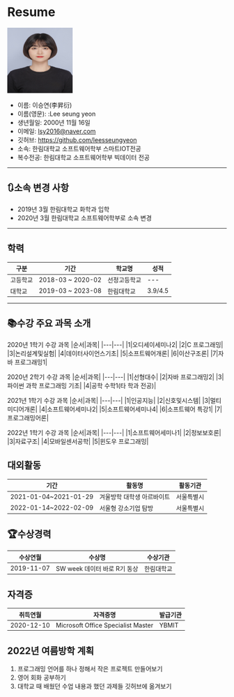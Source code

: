 # Resume

<img src = 증명사진(고화질).jpg height=150 width=150>
 
 * 이름: 이승연(李昇衍)
 * 이름(영문): :Lee seung yeon
 * 생년월일: 2000년 11월 16일
 * 이메일: lsy2016@naver.com
 * 깃허브: https://github.com/leesseungyeon
 * 소속: 한림대학교 소프트웨어학부 스마트IOT전공
 * 복수전공: 한림대학교 소프트웨어학부 빅데이터 전공
 ---
## 🔃소속 변경 사항
* 2019년 3월 한림대학교 화학과 입학   
* 2020년 3월 한림대학교 소프트웨어학부로 소속 변경
---
## 학력
|구분|기간|학교명|성적|
|---|---|---|---|
|고등학교|2018-03 ~ 2020-02|선정고등학교|---|
|대학교|2019-03 ~ 2023-08|한림대학교|3.9/4.5|
 
 ----------------------------
## 📚수강 주요 과목 소개

2020년 1학기 수강 과목
|순서|과목|
|---|---|
|1|오디세이세미나2|
|2|C 프로그래밍|
|3|논리설계및실험|
|4|데이터사이언스기초|
|5|소프트웨어개론|
|6|이산구조론|
|7|자바 프로그래밍1|   

2020년 2학기 수강 과목
|순서|과목|
|---|---|
|1|선형대수|
|2|자바 프로그래밍2|
|3|파이썬 과학 프로그래밍 기초|
|4|공학 수학1(타 학과 전공)|


2021년 1학기 수강 과목
|순서|과목|
|---|---|
|1|인공지능|
|2|신호및시스템|
|3|멀티미디어개론|
|4|소프트웨어세미나2|
|5|소프트웨어세미나4|
|6|소프트웨어 특강1|
|7|프로그래밍어론|

2022년 1학기 수강 과목
|순서|과목|
|---|---|
|1|소프트웨어세미나1|
|2|정보보호론|
|3|자료구조|
|4|모바일센서공학|
|5|윈도우 프로그래밍|

## 대외활동
|기간|활동명|활동기관|
|---|---|---|
|2021-01-04~2021-01-29|겨울방학 대학생 아르바이트|서울특별시|
|2022-01-14~2022-02-09|서울형 강소기업 탐방|서울특별시|

## 🏆수상경력
|수상연월|수상명|수상기관|
|---|---|---|
|2019-11-07|SW week 데이터 바로 R기 동상|한림대학교|

## 자격증
|취득연월|자격증명|발급기관|
|---|---|---|
|2020-12-10|Microsoft Office Specialist Master|YBMIT|

## 2022년 여름방학 계획
1. 프로그래밍 언어를 하나 정해서 작은 프로젝트 만들어보기
2. 영어 회화 공부하기
3. 대학교 때 배웠던 수업 내용과 했던 과제들 깃허브에 옮겨보기
